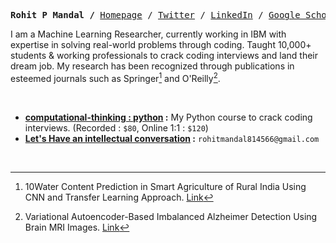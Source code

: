 
  
  <p><pre align="center">
<strong>Rohit P Mandal /</strong> <a href="https://xiaowuc2.vercel.app">​Homepage​</a> / <a href="https://twitter.com/xiaowuc2">Twitter</a> / <a href="https://linkedin.com/in/xiaowuc2">​LinkedIn​</a> / <a href="https://scholar.google.com/citations?user=iHd8-ZkAAAAJ&hl=en">​Google Scholar​</a> / <a href="https://leetcode.com/xiaowuc2">​LeetCode​</a> / <a href="https://www.youtube.com/channel/UCX7oe66V8zyFpAJyMfPL9VA">​YouTube​</a></pre></p>

I am a Machine Learning Researcher, currently working in IBM with expertise in solving real-world problems through coding. Taught 10,000+ students & working professionals to crack coding interviews and land their dream job. My research has been recognized through publications in esteemed journals such as Springer[^1] and O'Reilly[^2]. 

<br>

- **[computational-thinking : python](https://xiaowuc2.vercel.app/posts/computational-thinking-python) :** My Python course to crack coding interviews. (Recorded : `$80`, Online 1:1 : `$120`)
- **[Let's Have an intellectual conversation](https://www.linkedin.com/in/xiaowuc2/) :** `rohitmandal814566@gmail.com`

<br>

[^1]: 10Water Content Prediction in Smart Agriculture of Rural India Using CNN and Transfer Learning Approach. [Link](https://www.oreilly.com/library/view/intelligent-decision-support/9781119896432/c10.xhtml)
[^2]: Variational Autoencoder-Based Imbalanced Alzheimer Detection Using Brain MRI Images. [Link](https://link.springer.com/chapter/10.1007/978-981-19-1657-1_14)

